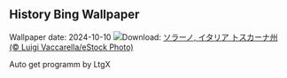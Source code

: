 ## History Bing Wallpaper
Wallpaper date: 2024-10-10
![](https://www.bing.com/th?id=OHR.SoranoItaly_JA-JP6459075522_UHD.jpg&w=1000)Download: [ソラーノ, イタリア トスカーナ州 (© Luigi Vaccarella/eStock Photo)](https://www.bing.com/th?id=OHR.SoranoItaly_JA-JP6459075522_UHD.jpg)

Auto get programm by LtgX
